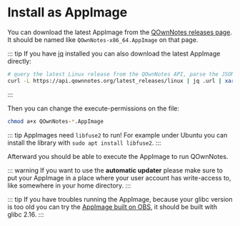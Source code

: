 # Install as AppImage

You can download the latest AppImage from the [QOwnNotes releases page](https://github.com/pbek/QOwnNotes/releases).
It should be named like `QOwnNotes-x86_64.AppImage` on that page.

::: tip
If you have [jq](https://stedolan.github.io/jq/) installed you can also
download the latest AppImage directly:

```bash
# query the latest Linux release from the QOwnNotes API, parse the JSON for the URL and download it
curl -L https://api.qownnotes.org/latest_releases/linux | jq .url | xargs curl -Lo QOwnNotes-x86_64.AppImage
```
:::

Then you can change the execute-permissions on the file:

```bash
chmod a+x QOwnNotes-*.AppImage
```

::: tip
AppImages need `libfuse2` to run!
For example under Ubuntu you can install the library with `sudo apt install libfuse2`.
:::

Afterward you should be able to execute the AppImage to run QOwnNotes.

::: warning
If you want to use the **automatic updater** please make sure to put your
AppImage in a place where your user account has write-access to, like somewhere
in your home directory.
:::

::: tip
If you have troubles running the AppImage, because your glibc version is too old
you can try the [AppImage built on OBS](https://download.opensuse.org/repositories/home:/pbek:/QOwnNotes/AppImage/QOwnNotes-latest-x86_64.AppImage),
it should be built with glibc 2.16.
:::
